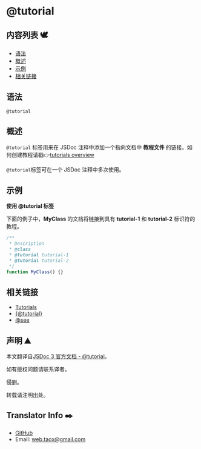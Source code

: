 # @tutorial

## 内容列表 🕊️

* [语法](#syntax "syntax")
* [概述](#overview "overview")
* [示例](#examples "examples")
* [相关链接](#related "related links")

## <span id="syntax">语法</span>

`@tutorial`

## <span id="overview">概述</span>

`@tutorial` 标签用来在 JSDoc 注释中添加一个指向文档中 **教程文件** 的链接。如何创建教程请戳👉[tutorials overview](https://ninjiahub.github.io/JSDoc/docs/start/about-tutorials "about tutorials")

`@tutorial`标签可在一个 JSDoc 注释中多次使用。

## <span id="examples">示例</span>

**使用 @tutorial 标签**

下面的例子中，**MyClass** 的文档将链接到具有 **tutorial-1** 和 **tutorial-2** 标识符的教程。

```javascript
/**
 * Description
 * @class
 * @tutorial tutorial-1
 * @tutorial tutorial-2
 */
function MyClass() {}
```

## <span id="related">相关链接</span>

* [Tutorials](https://ninjiahub.github.io/JSDoc/docs/start/about-tutorials "about tutorials")
* [{@tutorial}](https://ninjiahub.github.io/JSDoc/docs/tags/tutorial "tag tutorial")
* [@see](https://ninjiahub.github.io/JSDoc/docs/tags/see "tag see")

## 声明 ⛰️

本文翻译自[JSDoc 3 官方文档 - @tutorial](http://usejsdoc.org/tags-tutorial.html "tag tutorial")。

如有版权问题请联系译者。

侵删。

转载请注明出处。

## Translator Info ✒️

* [GitHub](https://github.com/Tao-Quixote)
* Email: <web.taox@gmail.com>